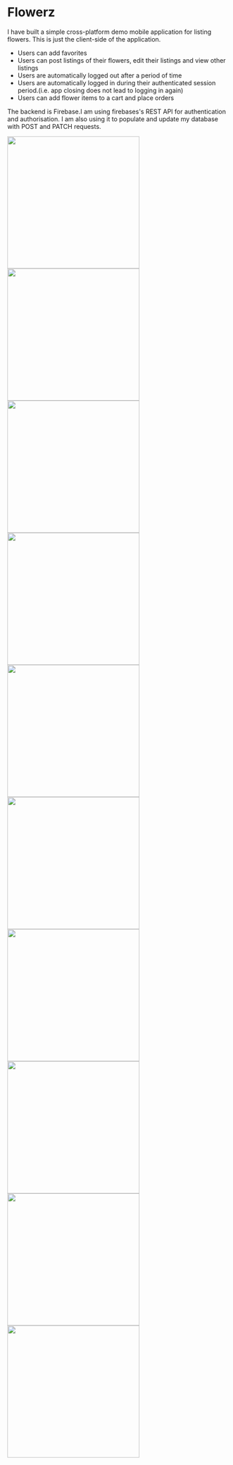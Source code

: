 # Flowerz

I have built a simple cross-platform demo mobile application for listing flowers. This is just the client-side of the application. 

* Users can add favorites
* Users can post listings of their flowers, edit their listings and view other listings
* Users are automatically logged out after a period of time
* Users are automatically logged in during their authenticated session period.(i.e. app closing does not lead to logging in again)
* Users can add flower items to a cart and place orders

The backend is Firebase.I am using firebases's REST API for authentication and authorisation.
I am also using it to populate and update my database with POST and PATCH requests.

<div class="banner">
<div class="inline-block">
<img src="screenshots/Screenshot_1601381258.png" width="300">

</div>
<div class="inline-block">
<img src="screenshots/Screenshot_1601381266.png" width="300">

</div>
<div class="inline-block">
<img src="screenshots/Screenshot_1601382324.png" width="300">

</div>
<div class="inline-block">
<img src="screenshots/Screenshot_1601382341.png" width="300">

</div>
<div class="inline-block">
<img src="screenshots/Screenshot_1601382350.png" width="300">

</div>
<div class="inline-block">
  <img src="screenshots/Screenshot_1601382374.png" width="300">
</div>
<div class="inline-block">
<img src="screenshots/Screenshot_1601382381.png" width="300">  
</div>
<div class="inline-block">
<img src="screenshots/Screenshot_1601382684.png" width="300">  
</div>
<div class="inline-block">
<img src="screenshots/Screenshot_1601382764.png" width="300">  
</div>
<div class="inline-block">
<img src="screenshots/Screenshot_1601382856.png" width="300"> 
</div>
</div>








